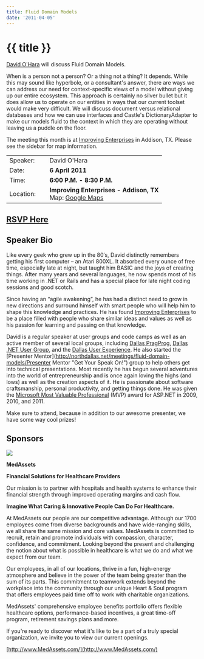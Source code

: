 ```yaml
---
title: Fluid Domain Models
date: '2011-04-05'
---
```

# {{ title }}

[David O'Hara](http://blog.davidohara.net/ "David O'Hara") will discuss Fluid Domain Models.  
  
When is a person not a person? Or a thing not a thing? It depends. While this may sound like hyperbole, or a consultant's answer, there are ways we can address our need for context-specific views of a model without giving up our entire ecosystem. This approach is certainly no silver bullet but it does allow us to operate on our entities in ways that our current toolset would make very difficult. We will discuss document versus relational databases and how we can use interfaces and Castle's DictionaryAdapter to make our models fluid to the context in which they are operating without leaving us a puddle on the floor.

The meeting this month is at [Improving Enterprises](http://www.improvingenterprises.con "Improving Enterprises") in Addison, TX. Please see the sidebar for map information.

<table><tbody><tr><td>Speaker:</td><td>&nbsp;</td><td>David O'Hara</td></tr><tr><td>Date:</td><td>&nbsp;</td><td><b>6 April 2011</b></td></tr><tr><td>Time:</td><td>&nbsp;</td><td><b>6:00 P.M. - 8:30 P.M.</b></td></tr><tr><td>Location:</td><td>&nbsp;</td><td><b>Improving Enterprises - Addison, TX</b><br>Map: <a href="http://maps.google.com/maps?f=q&amp;source=embed&amp;hl=en&amp;geocode=&amp;q=16633+Dallas+Pkwy+%23100,+Addison,+TX+75001&amp;aq=0&amp;sll=32.976856,-96.827008&amp;sspn=0.006498,0.009999&amp;ie=UTF8&amp;hq=&amp;hnear=16633+Dallas+Pkwy,+Addison,+Dallas,+Texas+75001&amp;t=h&amp;ll=32.976856,-96.827008&amp;spn=0.048962,0.090895&amp;z=14&amp;iwloc=A">Google Maps</a></td></tr></tbody></table>

## [RSVP Here](http://fluiddomainmodels.eventbrite.com/)

## Speaker Bio

Like every geek who grew up in the 80′s, David distinctly remembers getting his first computer – an Atari 800XL. It absorbed every ounce of free time, especially late at night, but taught him BASIC and the joys of creating things. After many years and several languages, he now spends most of his time working in .NET or Rails and has a special place for late night coding sessions and good scotch.

Since having an “agile awakening”, he has had a distinct need to grow in new directions and surround himself with smart people who will help him to shape this knowledge and practices. He has found [Improving Enterprises](http://www.improvingenterprises.com/ "It's what we do") to be a place filled with people who share similar ideas and values as well as his passion for learning and passing on that knowledge.

David is a regular speaker at user groups and code camps as well as an active member of several local groups, including [Dallas PragProg](http://wiki.pragprog.com/cgi-bin/wiki.cgi/DallasPractitioners "Pragmatic Practitioners"), [Dallas .NET User Group](http://www.ddnug.net/ "The Dallas .NET User Group"), and the [Dallas User Experience](http://dnux.org "Dallas User Experience Group"). He also started the [Presenter Mentor](http://northdallas.net/meetings/fluid-domain-models/Presenter Mentor "Get Your Speak On!") group to help others get into technical presentations. Most recently he has begun several adventures into the world of entrepreneurship and is once again loving the highs (and lows) as well as the creation aspects of it. He is passionate about software craftsmanship, personal productivity, and getting things done. He was given the [Microsoft Most Valuable Professional](http://mvp.support.microsoft.com/profile/David "David O'Hara") (MVP) award for ASP.NET in 2009, 2010, and 2011.

Make sure to attend, because in addition to our awesome presenter, we have some way cool prizes!

## Sponsors

[![](http://northdallas.net/files/sponsor/MedAssetsLogo.jpg)](http://www.medassets.com)

**MedAssets**

**Financial Solutions for Healthcare Providers**

Our mission is to partner with hospitals and health systems to enhance their financial strength through improved operating margins and cash flow.

**Imagine What Caring & Innovative People Can Do For Healthcare.**

At MedAssets our people are our competitive advantage. Although our 1700 employees come from diverse backgrounds and have wide-ranging skills, we all share the same mission and core values. MedAssets is committed to recruit, retain and promote individuals with compassion, character, confidence, and commitment. Looking beyond the present and challenging the notion about what is possible in healthcare is what we do and what we expect from our team.

Our employees, in all of our locations, thrive in a fun, high-energy atmosphere and believe in the power of the team being greater than the sum of its parts. This commitment to teamwork extends beyond the workplace into the community through our unique Heart & Soul program that offers employees paid time off to work with charitable organizations.

MedAssets' comprehensive employee benefits portfolio offers flexible healthcare options, performance-based incentives, a great time-off program, retirement savings plans and more.

If you're ready to discover what it's like to be a part of a truly special organization, we invite you to view our current openings.

[http://www.MedAssets.com/](http://www.MedAssets.com/)
    
